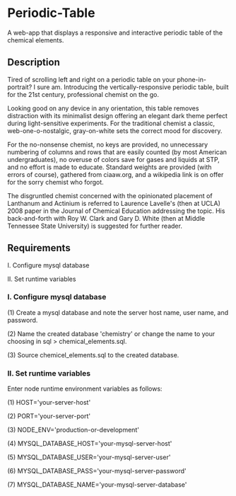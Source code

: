 # Periodic-Table
A web-app that displays a responsive and interactive periodic table of the
chemical elements.

## Description
Tired of scrolling left and right on a periodic table on your
phone-in-portrait? I sure am. Introducing the vertically-responsive periodic
table, built for the 21st century, professional chemist on the go.

Looking good on any device in any orientation, this table removes distraction
with its minimalist design offering an elegant dark theme perfect during
light-sensitive experiments. For the traditional chemist a classic,
web-one-o-nostalgic, gray-on-white sets the correct mood for discovery.

For the no-nonsense chemist, no keys are provided, no unnecessary numbering of
columns and rows that are easily counted (by most American undergraduates), no
overuse of colors save for gases and liquids at STP, and no effort is made to
educate. Standard weights are provided (with errors of course), gathered from
ciaaw.org, and a wikipedia link is on offer for the sorry chemist who forgot.

The disgruntled chemist concerned with the opinionated placement of Lanthanum
and Actinium is referred to Laurence Lavelle's (then at UCLA) 2008 paper in the
Journal of Chemical Education addressing the topic. His back-and-forth with Roy
W. Clark and Gary D. White (then at Middle Tennessee State University) is
suggested for further reader.

## Requirements
I. Configure mysql database

II. Set runtime variables

### I. Configure mysql database
(1) Create a mysql database and note the server host name, user name, and
password.

(2) Name the created database 'chemistry' or change the name to your choosing
in sql > chemical_elements.sql.

(3) Source chemicel_elements.sql to the created database.

### II. Set runtime variables
Enter node runtime environment variables as follows:

(1) HOST='your-server-host'

(2) PORT='your-server-port'

(3) NODE_ENV='production-or-development'

(4) MYSQL_DATABASE_HOST='your-mysql-server-host'

(5) MYSQL_DATABASE_USER='your-mysql-server-user'

(6) MYSQL_DATABASE_PASS='your-mysql-server-password'

(7) MYSQL_DATABASE_NAME='your-mysql-server-database'
